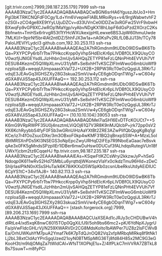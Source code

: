 [git.trivir.com]:7999,[98.187.235.179]:7999 ssh-rsa AAAAB3NzaC1yc2EAAAADAQABAAABAQCwBGN6srHA6YguszJbUo3+HmPgl3bKTRKCNQFdF0Cgy1Ld+Ym6VvepieFIABLMRoiRys+v4/9rgWabwtvhF2o2SGl+zCO4ge8XE9tYyLUjuDZCv+d33UVnCe0IDDZw3xRGFw25VrF9xbwHBXwqFp9vGP8XCJwROp1MaYgp/vyAbvNDgKX18hLbpF6dGsPzd2XOrzC2KsBbfnwtn+TmHSx6rlrvgR53tTtYHcWXUkexijpHlLewxe6BS3JpW60hmuUwde7MLKI/I+9pirNf5br4IAt2ntlDZ/5hhFJX3w1a+nA0KsPv2RLfL0BJ/J13h/TCy78PaloIJfEVlYLydcI3
github.com,192.30.253.113 ssh-rsa AAAAB3NzaC1yc2EAAAABIwAAAQEAq2A7hRGmdnm9tUDbO9IDSwBK6TbQa+PXYPCPy6rbTrTtw7PHkccKrpp0yVhp5HdEIcKr6pLlVDBfOLX9QUsyCOV0wzfjIJNlGEYsdlLJizHhbn2mUjvSAHQqZETYP81eFzLQNnPHt4EVVUh7VfDESU84KezmD5QlWpXLmvU31/yMf+Se8xhHTvKSCZIFImWwoG6mbUoWf9nzpIoaSjB+weqqUUmpaaasXVal72J+UX2B+2RPW3RcT0eOzQgqlJL3RKrTJvdsjE3JEAvGq3lGHSZXy28G3skua2SmVi/w4yCE6gbODqnTWlg7+wC604ydGXA8VJiS5ap43JXiUFFAaQ==
192.30.253.112 ssh-rsa AAAAB3NzaC1yc2EAAAABIwAAAQEAq2A7hRGmdnm9tUDbO9IDSwBK6TbQa+PXYPCPy6rbTrTtw7PHkccKrpp0yVhp5HdEIcKr6pLlVDBfOLX9QUsyCOV0wzfjIJNlGEYsdlLJizHhbn2mUjvSAHQqZETYP81eFzLQNnPHt4EVVUh7VfDESU84KezmD5QlWpXLmvU31/yMf+Se8xhHTvKSCZIFImWwoG6mbUoWf9nzpIoaSjB+weqqUUmpaaasXVal72J+UX2B+2RPW3RcT0eOzQgqlJL3RKrTJvdsjE3JEAvGq3lGHSZXy28G3skua2SmVi/w4yCE6gbODqnTWlg7+wC604ydGXA8VJiS5ap43JXiUFFAaQ==
[10.10.10.104]:39053 ssh-rsa AAAAB3NzaC1yc2EAAAADAQABAAABAQDMel7iaSH16EvDTFcKOUCt7++5K6mG9VRpRWPF35U0j4nsztmLViQOj61Q7V3R8K9nMJQlcbP+jrk72pp0sV2XK6KchRyybbS4fyF0FSb3wGRnUiHzAaYXtBt2ZRE3AZwPlifQbQpgKgBq1gIKCe/iz7r4fOoZsucDXe/3m3OBxoF0kp4wKMF31BQ2qBnxpSSW+A+MzxL5oIiBitMRSXnPDs5KI3NSEGS3oNpEpcZwyURHqD2iFEp7R9NboEaGaac7eBsvkqAe3x0FK5gMndsSPzpIIEr1lDBer6mwDuHsw0DUCuf3fALhdqsRutegVUn18fUWxYjcbm2tz6CqqeHJ
ftp.trivir.com,98.187.235.187 ssh-rsa AAAAB3NzaC1yc2EAAAABIwAAAIEAs+KSqwFtIKZCsWryi2kkzwJyP+hSeGNdoqp0K611wRvS2Hd7SMbLu6yrqttdjWKonezVIaYx0clkdzTmu96HId+zDeCShljrIaslPIkN0nXSsSHuTa/k6K78iKKXsD5WSpKb0zcsnUbeRksUtdyAEiDlUC6CpYS1tC+34vl1AJ8=
140.82.113.3 ssh-rsa AAAAB3NzaC1yc2EAAAABIwAAAQEAq2A7hRGmdnm9tUDbO9IDSwBK6TbQa+PXYPCPy6rbTrTtw7PHkccKrpp0yVhp5HdEIcKr6pLlVDBfOLX9QUsyCOV0wzfjIJNlGEYsdlLJizHhbn2mUjvSAHQqZETYP81eFzLQNnPHt4EVVUh7VfDESU84KezmD5QlWpXLmvU31/yMf+Se8xhHTvKSCZIFImWwoG6mbUoWf9nzpIoaSjB+weqqUUmpaaasXVal72J+UX2B+2RPW3RcT0eOzQgqlJL3RKrTJvdsjE3JEAvGq3lGHSZXy28G3skua2SmVi/w4yCE6gbODqnTWlg7+wC604ydGXA8VJiS5ap43JXiUFFAaQ==
[stash.forgerock.org]:7999,[89.206.213.169]:7999 ssh-rsa AAAAB3NzaC1yc2EAAAADAQABAAABAQCUaXSEAd1cJRJy3cCHDUBwV4hdIRtLe4/xd5xqK8nwC6015TOp0QgXiLfJ9/5oh9bs66mc2+pK/6YdNpXJygrUFa/pVwFldcGHLrVj/N259XWARVDr2CG8MdsKoIto1bAWPer7UZ8z2lsFCWvBEa/OrhUWKuhYM7puA2Ymaf7k6K7pTdQJnOQ82Vq2xfpMRbqMlRkq8f9tNk1Lj2bL38xtCIdAzYPnSgqUzed21oyN0BTMSpMlG36Tj8fd84H85x2MC9G3eGKooH3t/m9IdjOMqZa7tWIdCAl+WfsT1XOPkjE1u+Z/4IfPLkC7mVVRA7ZBTkL8Bs7SsuwT+m8fyPCl
